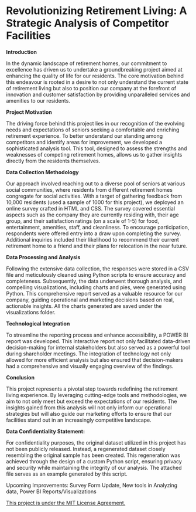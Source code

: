 # **Revolutionizing Retirement Living: A Strategic Analysis of Competitor Facilities**

  
  
**Introduction**

In the dynamic landscape of retirement homes, our commitment to excellence has driven us to undertake a groundbreaking project aimed at enhancing the quality of life for our residents. The core motivation behind this endeavour is rooted in a desire to not only understand the current state of retirement living but also to position our company at the forefront of innovation and customer satisfaction by providing unparalleled services and amenities to our residents.

**Project Motivation**

The driving force behind this project lies in our recognition of the evolving needs and expectations of seniors seeking a comfortable and enriching retirement experience. To better understand our standing among competitors and identify areas for improvement, we developed a sophisticated analysis tool. This tool, designed to assess the strengths and weaknesses of competing retirement homes, allows us to gather insights directly from the residents themselves.

**Data Collection Methodology**

Our approach involved reaching out to a diverse pool of seniors at various social communities, where residents from different retirement homes congregate for social activities. With a target of gathering feedback from 10,000 residents (used a sample of 1000 for this project), we deployed an online survey crafted in HTML and CSS. The survey covered essential aspects such as the company they are currently residing with, their age group, and their satisfaction ratings (on a scale of 1-5) for food, entertainment, amenities, staff, and cleanliness. To encourage participation, respondents were offered entry into a draw upon completing the survey. Additional inquiries included their likelihood to recommend their current retirement home to a friend and their plans for relocation in the near future.

**Data Processing and Analysis**

Following the extensive data collection, the responses were stored in a CSV file and meticulously cleaned using Python scripts to ensure accuracy and completeness. Subsequently, the data underwent thorough analysis, and compelling visualizations, including charts and pies, were generated using Python. This comprehensive report served as a valuable resource for our company, guiding operational and marketing decisions based on real, actionable insights. All the charts generated are saved under the visualizations folder. 

**Technological Integration**

To streamline the reporting process and enhance accessibility, a POWER BI report was developed. This interactive report not only facilitated data-driven decision-making for internal stakeholders but also served as a powerful tool during shareholder meetings. The integration of technology not only allowed for more efficient analysis but also ensured that decision-makers had a comprehensive and visually engaging overview of the findings.

**Conclusion**

This project represents a pivotal step towards redefining the retirement living experience. By leveraging cutting-edge tools and methodologies, we aim to not only meet but exceed the expectations of our residents. The insights gained from this analysis will not only inform our operational strategies but will also guide our marketing efforts to ensure that our facilities stand out in an increasingly competitive landscape.






**Data Confidentiality Statement:**

For confidentiality purposes, the original dataset utilized in this project has not been publicly released. Instead, a regenerated dataset closely resembling the original sample has been created. This regeneration was achieved through the design of a custom Python script, ensuring privacy and security while maintaining the integrity of our analysis. The attached file serves as an example generated by this script.


Upcoming Improvements: Survey Form Update, New tools in Analyzing data, Power BI Reports/Visualizations

<u>This project is under the MIT License Agreement.</u>
